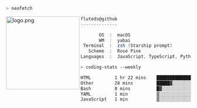```zsh
> neofetch
```

<!--img align="left" src="https://github.com/fluteds.png" alt="logo.png" width="200"/>-->
<img align="left" src="https://external-content.duckduckgo.com/iu/?u=https%3A%2F%2F78.media.tumblr.com%2F975fca5f82161b190efdcaa05ffbd4ec%2Ftumblr_p6q6m9TJF01x3p3jmo1_500.png&f=1&nofb=1" alt="logo.png" width="200"/>

```csharp
fluteds@github
--------------

       OS  :  macOS
       WM  :  yabai
 Terminal  :  zsh (Starship prompt)  
   Scheme  :  Rose Pine  
Languages  :  JavaScript, TypeScript, Python, HTML, CSS  

```

```zsh
> coding-stats --weekly
```

<!--START_SECTION:waka-->

```txt
HTML         1 hr 22 mins    ████████████████▒░░░░░░░░   65.55 %
Other        28 mins         █████▓░░░░░░░░░░░░░░░░░░░   22.80 %
Bash         8 mins          █▓░░░░░░░░░░░░░░░░░░░░░░░   06.59 %
YAML         1 min           ▒░░░░░░░░░░░░░░░░░░░░░░░░   01.47 %
JavaScript   1 min           ▒░░░░░░░░░░░░░░░░░░░░░░░░   01.28 %
```

<!--END_SECTION:waka-->
